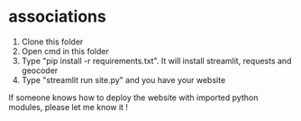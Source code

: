 # associations
1. Clone this folder
2. Open cmd in this folder
3. Type "pip install -r requirements.txt". It will install streamlit, requests and geocoder
4. Type "streamlit run site.py" and you have your website

If someone knows how to deploy the website with imported python modules, please let me know it !

